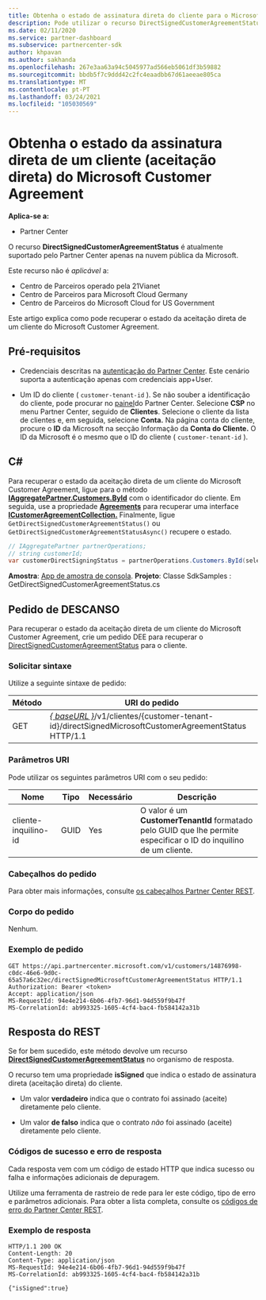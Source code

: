 ```yaml
---
title: Obtenha o estado de assinatura direta do cliente para o Microsoft Customer Agreement.
description: Pode utilizar o recurso DirectSignedCustomerAgreementStatus para obter o estado da assinatura direta (aceitação direta) do Acordo de Cliente da Microsoft.
ms.date: 02/11/2020
ms.service: partner-dashboard
ms.subservice: partnercenter-sdk
author: khpavan
ms.author: sakhanda
ms.openlocfilehash: 267e3aa63a94c5045977ad566eb5061df3b59882
ms.sourcegitcommit: bbdb5f7c9ddd42c2fc4eaadbb67d61aeeae805ca
ms.translationtype: MT
ms.contentlocale: pt-PT
ms.lasthandoff: 03/24/2021
ms.locfileid: "105030569"
---
```

# <a name="get-the-status-of-a-customers-direct-signing-direct-acceptance-of-microsoft-customer-agreement"></a>Obtenha o estado da assinatura direta de um cliente (aceitação direta) do Microsoft Customer Agreement

**Aplica-se a:**

- Partner Center

O recurso **DirectSignedCustomerAgreementStatus** é atualmente suportado pelo Partner Center apenas na nuvem pública da Microsoft.

Este recurso não é *aplicável* a:

- Centro de Parceiros operado pela 21Vianet
- Centro de Parceiros para Microsoft Cloud Germany
- Centro de Parceiros do Microsoft Cloud for US Government

Este artigo explica como pode recuperar o estado da aceitação direta de um cliente do Microsoft Customer Agreement.

## <a name="prerequisites"></a>Pré-requisitos

- Credenciais descritas na [autenticação do Partner Center](partner-center-authentication.md). Este cenário suporta a autenticação apenas com credenciais app+User.

- Um ID do cliente ( `customer-tenant-id` ). Se não souber a identificação do cliente, pode procurar no [painel](https://partner.microsoft.com/dashboard)do Partner Center. Selecione **CSP** no menu Partner Center, seguido de **Clientes**. Selecione o cliente da lista de clientes e, em seguida, selecione **Conta.** Na página conta do cliente, procure o **ID** da Microsoft na secção Informação da **Conta do Cliente.** O ID da Microsoft é o mesmo que o ID do cliente ( `customer-tenant-id` ).

## <a name="c"></a>C\#

Para recuperar o estado da aceitação direta de um cliente do Microsoft Customer Agreement, ligue para o método [**IAggregatePartner.Customers.ById**](/dotnet/api/microsoft.store.partnercenter.customers.icustomercollection.byid) com o identificador do cliente. Em seguida, use a propriedade [**Agreements**](/dotnet/api/microsoft.store.partnercenter.customers.icustomer.agreements) para recuperar uma interface [**ICustomerAgreementCollection.**](/dotnet/api/microsoft.store.partnercenter.agreements.icustomeragreementcollection) Finalmente, ligue `GetDirectSignedCustomerAgreementStatus()` ou `GetDirectSignedCustomerAgreementStatusAsync()` recupere o estado.

``` csharp
// IAggregatePartner partnerOperations;
// string customerId;
var customerDirectSigningStatus = partnerOperations.Customers.ById(selectedCustomerId).Agreements.GetDirectSignedCustomerAgreementStatus();
```

**Amostra**: [App de amostra de consola](https://github.com/microsoft/Partner-Center-DotNet-Samples). **Projeto**: Classe SdkSamples : GetDirectSignedCustomerAgreementStatus.cs

## <a name="rest-request"></a>Pedido de DESCANSO

Para recuperar o estado da aceitação direta de um cliente do Microsoft Customer Agreement, crie um pedido DEE para recuperar o [DirectSignedCustomerAgreementStatus](./customer-agreement-direct-sign-status-resource.md) para o cliente.

### <a name="request-syntax"></a>Solicitar sintaxe

Utilize a seguinte sintaxe de pedido:

| Método | URI do pedido                                                                                      |
|--------|--------------------------------------------------------------------------------------------------|
| GET    | [*\{ baseURL \}*](partner-center-rest-urls.md)/v1/clientes/{customer-tenant-id}/directSignedMicrosoftCustomerAgreementStatus HTTP/1.1 |

### <a name="uri-parameters"></a>Parâmetros URI

Pode utilizar os seguintes parâmetros URI com o seu pedido:

| Nome             | Tipo | Necessário | Descrição                                                                               |
|------------------|------|----------|-------------------------------------------------------------------------------------------|
| cliente-inquilino-id | GUID | Yes | O valor é um **CustomerTenantId** formatado pelo GUID que lhe permite especificar o ID do inquilino de um cliente. |

### <a name="request-headers"></a>Cabeçalhos do pedido

Para obter mais informações, consulte [os cabeçalhos Partner Center REST](headers.md).

### <a name="request-body"></a>Corpo do pedido

Nenhum.

### <a name="request-example"></a>Exemplo de pedido

```http
GET https://api.partnercenter.microsoft.com/v1/customers/14876998-c0dc-46e6-9d0c-65a57a6c32ec/directSignedMicrosoftCustomerAgreementStatus HTTP/1.1
Authorization: Bearer <token>
Accept: application/json
MS-RequestId: 94e4e214-6b06-4fb7-96d1-94d559f9b47f
MS-CorrelationId: ab993325-1605-4cf4-bac4-fb584142a31b
```

## <a name="rest-response"></a>Resposta do REST

Se for bem sucedido, este método devolve um recurso [ **DirectSignedCustomerAgreementStatus**](./customer-agreement-direct-sign-status-resource.md) no organismo de resposta.

O recurso tem uma propriedade **isSigned** que indica o estado de assinatura direta (aceitação direta) do cliente.

- Um valor **verdadeiro** indica que o contrato foi assinado (aceite) diretamente pelo cliente.

- Um valor **de falso** indica que o contrato *não* foi assinado (aceite) diretamente pelo cliente.

### <a name="response-success-and-error-codes"></a>Códigos de sucesso e erro de resposta

Cada resposta vem com um código de estado HTTP que indica sucesso ou falha e informações adicionais de depuragem.

Utilize uma ferramenta de rastreio de rede para ler este código, tipo de erro e parâmetros adicionais. Para obter a lista completa, consulte os [códigos de erro do Partner Center REST](error-codes.md).

### <a name="response-example"></a>Exemplo de resposta

```http
HTTP/1.1 200 OK
Content-Length: 20
Content-Type: application/json
MS-RequestId: 94e4e214-6b06-4fb7-96d1-94d559f9b47f
MS-CorrelationId: ab993325-1605-4cf4-bac4-fb584142a31b

{"isSigned":true}
```

